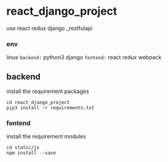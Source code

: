 # react_django_project
use react redux django _restfulapi

### env
linux
`backend:`
python3
django
`fontend:`
react
redux
webpack

## backend 
install the requirement packages
```
cd react_django_project
pip3 install -r requirements.txt
```
### fontend
install the requirement modules
```
cd static/js
npm install --save
```
